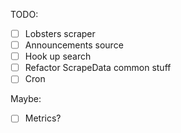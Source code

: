 TODO:

 - [ ] Lobsters scraper
 - [ ] Announcements source
 - [ ] Hook up search
 - [ ] Refactor ScrapeData common stuff
 - [ ] Cron
 
Maybe:
 - [ ] Metrics?
